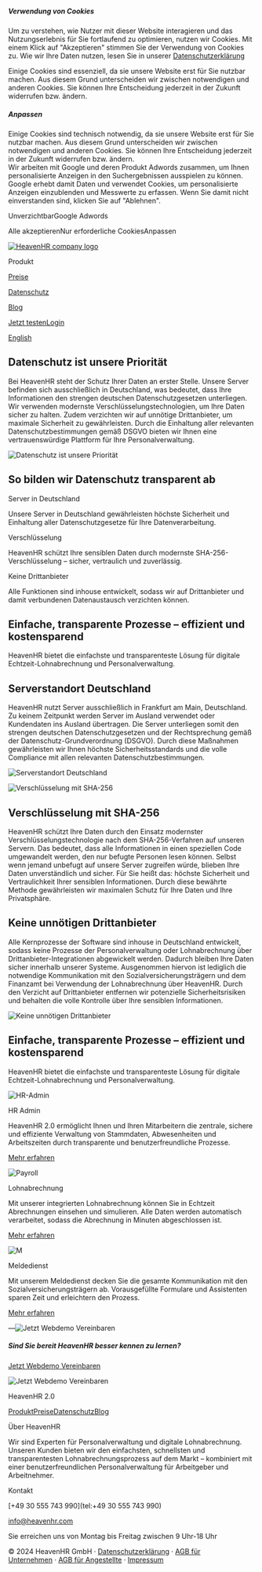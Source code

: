 ##### Verwendung von Cookies

Um zu verstehen, wie Nutzer mit dieser Website interagieren und das Nutzungserlebnis für Sie fortlaufend zu optimieren, nutzen wir Cookies. Mit einem Klick auf "Akzeptieren" stimmen Sie der Verwendung von Cookies zu. Wie wir Ihre Daten nutzen, lesen Sie in unserer [Datenschutzerklärung](https://www.heavenhr.com/web/DE/de/datenschutzerklaerung)  
  
Einige Cookies sind essenziell, da sie unsere Website erst für Sie nutzbar machen. Aus diesem Grund unterscheiden wir zwischen notwendigen und anderen Cookies. Sie können Ihre Entscheidung jederzeit in der Zukunft widerrufen bzw. ändern.

##### Anpassen

Einige Cookies sind technisch notwendig, da sie unsere Website erst für Sie nutzbar machen. Aus diesem Grund unterscheiden wir zwischen notwendigen und anderen Cookies. Sie können Ihre Entscheidung jederzeit in der Zukunft widerrufen bzw. ändern.  
Wir arbeiten mit Google und deren Produkt Adwords zusammen, um Ihnen personalisierte Anzeigen in den Suchergebnissen ausspielen zu können. Google erhebt damit Daten und verwendet Cookies, um personalisierte Anzeigen einzublenden und Messwerte zu erfassen. Wenn Sie damit nicht einverstanden sind, klicken Sie auf "Ablehnen".

UnverzichtbarGoogle Adwords

Alle akzeptierenNur erforderliche CookiesAnpassen

[![HeavenHR company logo](/web/heaven_hr2_logo.png)](https://www.heavenhr.com/web/DE/de)

Produkt

[Preise](https://www.heavenhr.com/web/DE/de/preise)

[Datenschutz](https://www.heavenhr.com/web/DE/de/datenschutz)

[Blog](https://blog.heavenhr.de/)

[Jetzt testen](https://www.heavenhr.com/web/DE/de/registrieren)[Login](https://www.heavenhr.com/web/DE/de/login)

[English](https://www.heavenhr.com/web/EN/en/data-protection)

Datenschutz ist unsere Priorität
--------------------------------

Bei HeavenHR steht der Schutz Ihrer Daten an erster Stelle. Unsere Server befinden sich ausschließlich in Deutschland, was bedeutet, dass Ihre Informationen den strengen deutschen Datenschutzgesetzen unterliegen. Wir verwenden modernste Verschlüsselungstechnologien, um Ihre Daten sicher zu halten. Zudem verzichten wir auf unnötige Drittanbieter, um maximale Sicherheit zu gewährleisten. Durch die Einhaltung aller relevanten Datenschutzbestimmungen gemäß DSGVO bieten wir Ihnen eine vertrauenswürdige Plattform für Ihre Personalverwaltung.

![Datenschutz ist unsere Priorität](/web/data-protection-01b.png)

So bilden wir Datenschutz transparent ab
----------------------------------------

Server in Deutschland

Unsere Server in Deutschland gewährleisten höchste Sicherheit und Einhaltung aller Datenschutzgesetze für Ihre Datenverarbeitung.

Verschlüsselung

HeavenHR schützt Ihre sensiblen Daten durch modernste SHA-256-Verschlüsselung – sicher, vertraulich und zuverlässig.

Keine Drittanbieter

Alle Funktionen sind inhouse entwickelt, sodass wir auf Drittanbieter und damit verbundenen Datenaustausch verzichten können.

Einfache, transparente Prozesse – effizient und kostensparend
-------------------------------------------------------------

HeavenHR bietet die einfachste und transparenteste Lösung für digitale Echtzeit-Lohnabrechnung und Personalverwaltung.

Serverstandort Deutschland
--------------------------

HeavenHR nutzt Server ausschließlich in Frankfurt am Main, Deutschland. Zu keinem Zeitpunkt werden Server im Ausland verwendet oder Kundendaten ins Ausland übertragen. Die Server unterliegen somit den strengen deutschen Datenschutzgesetzen und der Rechtsprechung gemäß der Datenschutz-Grundverordnung (DSGVO). Durch diese Maßnahmen gewährleisten wir Ihnen höchste Sicherheitsstandards und die volle Compliance mit allen relevanten Datenschutzbestimmungen.

![Serverstandort Deutschland](/web/data-protection-02b.png)

![Verschlüsselung mit SHA-256](/web/data-protection-03b.png)

Verschlüsselung mit SHA-256
---------------------------

HeavenHR schützt Ihre Daten durch den Einsatz modernster Verschlüsselungstechnologie nach dem SHA-256-Verfahren auf unseren Servern. Das bedeutet, dass alle Informationen in einen speziellen Code umgewandelt werden, den nur befugte Personen lesen können. Selbst wenn jemand unbefugt auf unsere Server zugreifen würde, blieben Ihre Daten unverständlich und sicher. Für Sie heißt das: höchste Sicherheit und Vertraulichkeit Ihrer sensiblen Informationen. Durch diese bewährte Methode gewährleisten wir maximalen Schutz für Ihre Daten und Ihre Privatsphäre.

Keine unnötigen Drittanbieter
-----------------------------

Alle Kernprozesse der Software sind inhouse in Deutschland entwickelt, sodass keine Prozesse der Personalverwaltung oder Lohnabrechnung über Drittanbieter-Integrationen abgewickelt werden. Dadurch bleiben Ihre Daten sicher innerhalb unserer Systeme. Ausgenommen hiervon ist lediglich die notwendige Kommunikation mit den Sozialversicherungsträgern und dem Finanzamt bei Verwendung der Lohnabrechnung über HeavenHR. Durch den Verzicht auf Drittanbieter entfernen wir potenzielle Sicherheitsrisiken und behalten die volle Kontrolle über Ihre sensiblen Informationen.

![Keine unnötigen Drittanbieter](/web/data-protection-04b.png)

Einfache, transparente Prozesse – effizient und kostensparend
-------------------------------------------------------------

HeavenHR bietet die einfachste und transparenteste Lösung für digitale Echtzeit-Lohnabrechnung und Personalverwaltung.

![HR-Admin](/web/icon-hhr-admin.svg)

HR Admin

HeavenHR 2.0 ermöglicht Ihnen und Ihren Mitarbeitern die zentrale, sichere und effiziente Verwaltung von Stammdaten, Abwesenheiten und Arbeitszeiten durch transparente und benutzerfreundliche Prozesse.

[Mehr erfahren](https://www.heavenhr.com/web/DE/de/product-overview)

![Payroll](/web/icon-payroll.svg)

Lohnabrechnung

Mit unserer integrierten Lohnabrechnung können Sie in Echtzeit Abrechnungen einsehen und simulieren. Alle Daten werden automatisch verarbeitet, sodass die Abrechnung in Minuten abgeschlossen ist.

[Mehr erfahren](https://www.heavenhr.com/web/DE/de/lohnabrechnung)

![M](/web/icon-webdemo.svg)

Meldedienst

Mit unserem Meldedienst decken Sie die gesamte Kommunikation mit den Sozialversicherungsträgern ab. Vorausgefüllte Formulare und Assistenten sparen Zeit und erleichtern den Prozess.

[Mehr erfahren](https://www.heavenhr.com/web/DE/de/meldedienst)

—![Jetzt Webdemo Vereinbaren](/web/icon-webdemo.svg)

##### Sind Sie bereit HeavenHR besser kennen zu lernen?

[Jetzt Webdemo Vereinbaren](https://calendly.com/d/dyv-wwv-m4c "Jetzt Webdemo Vereinbaren")

![Jetzt Webdemo Vereinbaren](/web/icon-webdemo-white.svg)

HeavenHR 2.0

[Produkt](https://www.heavenhr.com/web/DE/de/product-overview)[Preise](https://www.heavenhr.com/web/DE/de/preise)[Datenschutz](https://www.heavenhr.com/web/DE/de/datenschutz)[Blog](https://blog.heavenhr.de/)

Über HeavenHR

Wir sind Experten für Personalverwaltung und digitale Lohnabrechnung. Unseren Kunden bieten wir den einfachsten, schnellsten und transparentesten Lohnabrechnungsprozess auf dem Markt – kombiniert mit einer benutzerfreundlichen Personalverwaltung für Arbeitgeber und Arbeitnehmer.

Kontakt

[+49 30 555 743 990](tel:+49 30 555 743 990)

[info@heavenhr.com](mailto:info@heavenhr.com)

Sie erreichen uns von Montag bis Freitag zwischen 9 Uhr-18 Uhr

[](https://www.facebook.com/HeavenHRde/)[](https://twitter.com/heavenhr_de)[](https://www.linkedin.com/company/heavenhr)[](https://www.xing.com/company/heavenhr)[](https://www.meetup.com/de-DE/Berlin-Vernetzung-mit-Personalfachleuten-Meetup-Gruppe/)[](https://www.instagram.com/heavenhr_de/)

© 2024 HeavenHR GmbH · [Datenschutzerklärung](https://www.heavenhr.com/web/DE/de/datenschutzerklaerung) · [AGB für Unternehmen](https://www.heavenhr.com/web/DE/de/agb-firma) · [AGB für Angestellte](https://www.heavenhr.com/web/DE/de/agb-mitarbeiter) · [Impressum](https://www.heavenhr.com/web/DE/de/impressum)